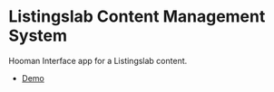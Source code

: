 # Listingslab Content Management System

Hooman Interface app for a Listingslab content.

- [Demo](https://listingslab-cms.firebaseapp.com)
